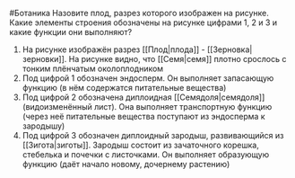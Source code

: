 #Ботаника 
Назовите плод, разрез которого изображен на рисунке. Какие элементы строения обозначены на рисунке цифрами 1, 2 и 3 и какие функции они выполняют?
1. На рисунке изображён разрез [[Плод|плода]] - [[Зерновка|зерновки]]. На рисунке видно, что [[Семя|семя]] плотно срослось с тонким плёнчатым околоплодником
2. Под цифрой 1 обозначен эндосперм. Он выполняет запасающую функцию (в нём содержатся питательные вещества)
3. Под цифрой 2 обозначена диплоидная [[Семядоля|семядоля]] (видоизменённый лист). Она выполняет транспортную функцию (через неё питательные вещества поступают из эндосперма к зародышу)
4. Под цифрой 3 обозначен диплоидный зародыш, развивающийся из [[Зигота|зиготы]]. Зародыш состоит из зачаточного корешка, стебелька и почечки с листочками. Он выполняет образующую функцию (даёт начало новому, дочернему растению)


